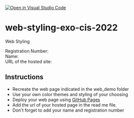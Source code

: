 [![Open in Visual Studio Code](https://classroom.github.com/assets/open-in-vscode-c66648af7eb3fe8bc4f294546bfd86ef473780cde1dea487d3c4ff354943c9ae.svg)](https://classroom.github.com/online_ide?assignment_repo_id=8139516&assignment_repo_type=AssignmentRepo)
# web-styling-exo-cis-2022
Web Styling

Registration Number:
<br>Name: 
<br> URL of the hosted site: 

## Instructions

- Recreate the web page indicated in the web_demo folder
- Use your own color themes and styling of your choosing
- Deploy your web page using [GitHub Pages](https://pages.github.com/)
- Add the url of your hosted page in the read me file.
- Don't forget to add your name and registration number
